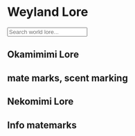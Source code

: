 # Weyland Lore

<div class="world-lore-search-container">
    <input type="text" id="worldLoreSearchInput" placeholder="Search world lore...">
</div>

## Okamimimi Lore
mate marks, scent marking
--

## Nekomimi Lore
Info
matemarks
--
